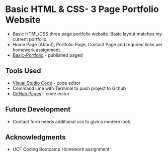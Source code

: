 # Basic HTML & CSS- 3 Page Portfolio Website 
* Basic HTML/CSS three page portfolio website. Basic layout matches my current portfolio.
* Home Page (About), Portfolio Page, Contact Page and required links per homework assignment.
* [Basic-Portfolio]( https://susanchiemi.github.io/Basic-HTML-CSS-Portfolio-Website/) - published paged

## Tools Used
* [Visual Studio Code](https://code.visualstudio.com/) - code editor
* Command Line with Terminal to push project to Github
* [GitHub Pages](https://help.github.com/articles/what-is-github-pages/) - code editor

## Future Development
* Contact form needs additional css to give a modern look.

## Acknowledgments
* UCF Coding Bootcamp Homework assignment

